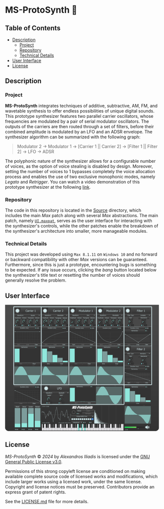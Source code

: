 # MS-ProtoSynth 🎹


## Table of Contents

- [Description](#description)
    - [Project](#project)
    - [Repository](#repository)
    - [Technical Details](#technical-details)
- [User Interface](#user-interface)
- [License](#license)


## Description

### Project
**MS-ProtoSynth** integrates techniques of additive, subtractive, AM, FM, and wavetable synthesis to offer endless possibilities of unique digital sounds. This prototype synthesizer features two parallel carrier oscillators, whose frequencies are modulated by a pair of serial modulator oscillators. The outputs of the carriers are then routed through a set of filters, before their combined amplitude is modulated by an LFO and an ADSR envelope. The synthesizer algorithm can be summarized with the following graph:
> Modulator 2 &rarr; Modulator 1 &rarr; [Carrier 1 || Carrier 2] &rarr; [Filter 1 || Filter 2] &rarr; LFO &rarr; ADSR

The polyphonic nature of the synthesizer allows for a configurable number of voices, as the option of voice stealing is disabled by design. Moreover, setting the number of voices to 1 bypasses completely the voice allocation process and enables the use of two exclusive monophonic modes, namely *Legato* and *Retrigger*. You can watch a video demonstration of this prototype synthesizer at the following [link](https://youtu.be/yOaT1Lo720k).

### Repository
The code in this repository is located in the [Source](Source) directory, which includes the main *Max* patch along with several *Max* abstractions. The main patch, namely [`UI.maxpat`](Source/UI.maxpat), serves as the user interface for interacting with the synthesizer's controls, while the other patches enable the breakdown of the synthesizer's architecture into smaller, more manageable modules.

### Technical Details
This project was developed using `Max 8.1.11` on `Windows 10` and no forward or backward compatibility with other *Max* versions can be guaranteed. Furthermore, since this is just a prototype, encountering bugs is something to be expected. If any issue occurs, clicking the *bang* button located below the synthesizer's title text or resetting the number of voices should generally resolve the problem.


## User Interface
![UI.png](UI.png "MS-ProtoSynth")


## License

*MS-ProtoSynth* © *2024* by *Alexandros Iliadis* is licensed under the [GNU General Public License v3.0](https://choosealicense.com/licenses/gpl-3.0/).

Permissions of this strong copyleft license are conditioned on making available complete source code of licensed works and modifications, which include larger works using a licensed work, under the same license. Copyright and license notices must be preserved. Contributors provide an express grant of patent rights.

See the [LICENSE.md](LICENSE.md) file for more details.